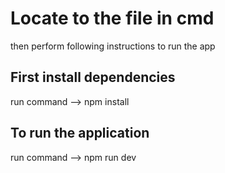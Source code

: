 # Locate to the file in cmd
then perform following instructions to run the app

## First install dependencies

run command --> npm install

## To run the application

run command --> npm run dev